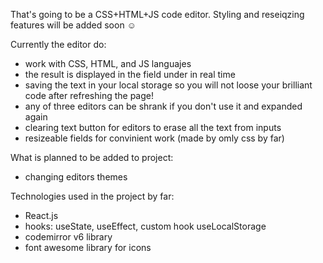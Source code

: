 That's going to be a CSS+HTML+JS code editor.
Styling and reseiqzing features will be added soon ☺️


Currently the editor do: 
+ work with CSS, HTML, and JS languajes
+ the result is displayed in the field under in real time
+ saving the text in your local storage so you will not loose your brilliant code after refreshing the page!
+ any of three editors can be shrank if you don't use it and expanded again
+ clearing text button for editors to erase all the text from inputs
+ resizeable fields for convinient work (made by omly css by far)

What is planned to be added to project:
- changing editors themes


Technologies used in the project by far:
- React.js
- hooks: useState, useEffect, custom hook useLocalStorage
- codemirror v6 library
- font awesome library for icons
